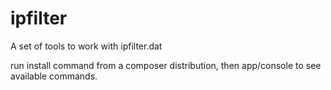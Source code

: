 # ipfilter
A set of tools to work with ipfilter.dat

run install command from a composer distribution, then app/console to see available commands.
